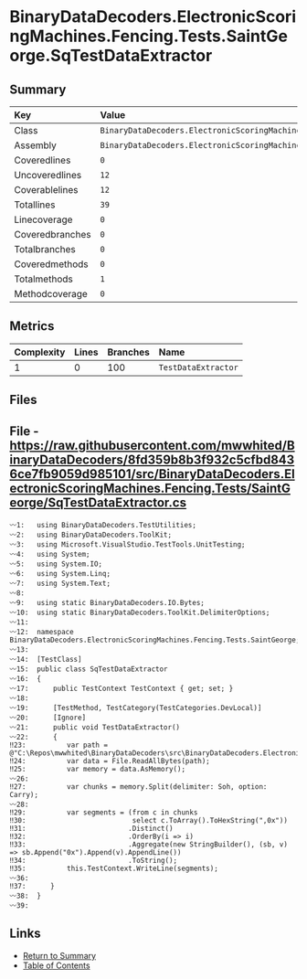 ﻿# BinaryDataDecoders.ElectronicScoringMachines.Fencing.Tests.SaintGeorge.SqTestDataExtractor

## Summary

| Key             | Value                                                                                        |
| :-------------- | :------------------------------------------------------------------------------------------- |
| Class           | `BinaryDataDecoders.ElectronicScoringMachines.Fencing.Tests.SaintGeorge.SqTestDataExtractor` |
| Assembly        | `BinaryDataDecoders.ElectronicScoringMachines.Fencing.Tests`                                 |
| Coveredlines    | `0`                                                                                          |
| Uncoveredlines  | `12`                                                                                         |
| Coverablelines  | `12`                                                                                         |
| Totallines      | `39`                                                                                         |
| Linecoverage    | `0`                                                                                          |
| Coveredbranches | `0`                                                                                          |
| Totalbranches   | `0`                                                                                          |
| Coveredmethods  | `0`                                                                                          |
| Totalmethods    | `1`                                                                                          |
| Methodcoverage  | `0`                                                                                          |

## Metrics

| Complexity | Lines | Branches | Name                |
| :--------- | :---- | :------- | :------------------ |
| 1          | 0     | 100      | `TestDataExtractor` |

## Files

## File - https://raw.githubusercontent.com/mwwhited/BinaryDataDecoders/8fd359b8b3f932c5cfbd8436ce7fb9059d985101/src/BinaryDataDecoders.ElectronicScoringMachines.Fencing.Tests/SaintGeorge/SqTestDataExtractor.cs

```CSharp
〰1:   using BinaryDataDecoders.TestUtilities;
〰2:   using BinaryDataDecoders.ToolKit;
〰3:   using Microsoft.VisualStudio.TestTools.UnitTesting;
〰4:   using System;
〰5:   using System.IO;
〰6:   using System.Linq;
〰7:   using System.Text;
〰8:   
〰9:   using static BinaryDataDecoders.IO.Bytes;
〰10:  using static BinaryDataDecoders.ToolKit.DelimiterOptions;
〰11:  
〰12:  namespace BinaryDataDecoders.ElectronicScoringMachines.Fencing.Tests.SaintGeorge;
〰13:  
〰14:  [TestClass]
〰15:  public class SqTestDataExtractor
〰16:  {
〰17:      public TestContext TestContext { get; set; }
〰18:  
〰19:      [TestMethod, TestCategory(TestCategories.DevLocal)]
〰20:      [Ignore]
〰21:      public void TestDataExtractor()
〰22:      {
‼23:          var path = @"C:\Repos\mwwhited\BinaryDataDecoders\src\BinaryDataDecoders.ElectronicScoringMachines.Fencing\SaintGeorge\outfile.bin";
‼24:          var data = File.ReadAllBytes(path);
‼25:          var memory = data.AsMemory();
〰26:  
‼27:          var chunks = memory.Split(delimiter: Soh, option: Carry);
〰28:  
‼29:          var segments = (from c in chunks
‼30:                          select c.ToArray().ToHexString(",0x"))
‼31:                         .Distinct()
‼32:                         .OrderBy(i => i)
‼33:                         .Aggregate(new StringBuilder(), (sb, v) => sb.Append("0x").Append(v).AppendLine())
‼34:                         .ToString();
‼35:          this.TestContext.WriteLine(segments);
〰36:  
‼37:      }
〰38:  }
〰39:  
```

## Links

* [Return to Summary](Summary.md)
* [Table of Contents](../TOC.md)

